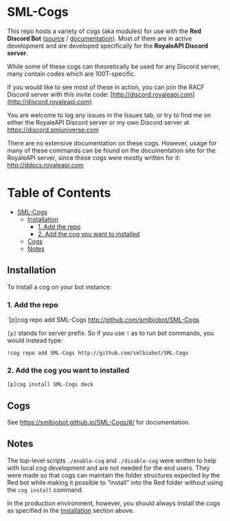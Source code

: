 # SML-Cogs

This repo hosts a variety of cogs (aka modules) for use with the **Red Discord Bot** ([source](https://github.com/Twentysix26/Red-DiscordBot) / [documentation](https://twentysix26.github.io/Red-Docs/)). Most of them are in active development and are developed specifically for the **RoyaleAPI Discord server**.

While some of these cogs can theoretically be used for any Discord server, many contain codes which are 100T-specific.

If you would like to see most of these in action, you can join the RACF Discord server with this invite code: [http://discord.royaleapi.com](http://discord.royaleapi.com)

You are welcome to log any issues in the Issues tab, or try to find me on either the RoyaleAPI Discord server or my own Discord server at https://discord.smluniverse.com

There are no extensive documentation on these cogs. However, usage for many of these commands can be found on the documentation site for the RoyaleAPI server, since these cogs were mostly written for it: http://ddocs.royaleapi.com

# Table of Contents

* [SML\-Cogs](#sml-cogs)
  * [Installation](#installation)
    * [1\. Add the repo](#1-add-the-repo)
    * [2\. Add the cog you want to installed](#2-add-the-cog-you-want-to-installed)
  * [Cogs](#cogs)
  * [Notes](#notes)

## Installation

To install a cog on your bot instance:

### 1. Add the repo

`[p]cog repo add SML-Cogs http://github.com/smlbiobot/SML-Cogs

`[p]` stands for server prefix. So if you use `!` as to run bot commands, you would instead type:

`!cog repo add SML-Cogs http://github.com/smlbiobot/SML-Cogs`

### 2. Add the cog you want to installed

`[p]cog install SML-Cogs deck`

## Cogs

See https://smlbiobot.github.io/SML-Cogs/#/ for documentation.

## Notes

The top-level scripts `./enable-cog` and `./disable-cog` were written to help with local cog development and are not needed for the end users. They were made so that cogs can maintain the folder structures expected by the Red bot while making it possible to “install” into the Red folder without using the `cog install` command.

In the production environment, however, you should always install the cogs as specified in the [Installation](#installation) section above.
